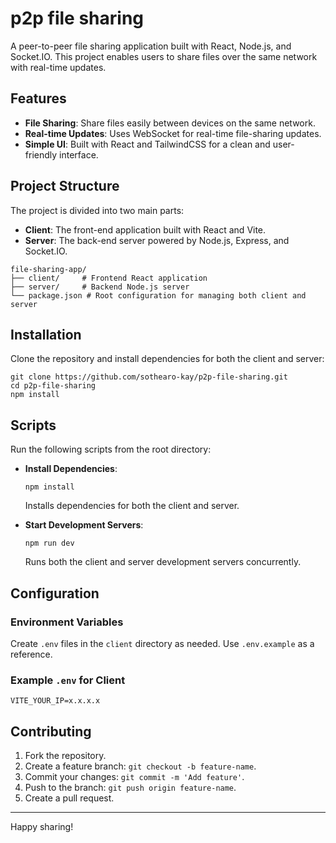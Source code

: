 # p2p file sharing

A peer-to-peer file sharing application built with React, Node.js, and Socket.IO. This project enables users to share files over the same network with real-time updates.

## Features

- **File Sharing**: Share files easily between devices on the same network.
- **Real-time Updates**: Uses WebSocket for real-time file-sharing updates.
- **Simple UI**: Built with React and TailwindCSS for a clean and user-friendly interface.

## Project Structure

The project is divided into two main parts:

- **Client**: The front-end application built with React and Vite.
- **Server**: The back-end server powered by Node.js, Express, and Socket.IO.

```
file-sharing-app/
├── client/     # Frontend React application
├── server/     # Backend Node.js server
└── package.json # Root configuration for managing both client and server
```

## Installation

Clone the repository and install dependencies for both the client and server:

```
git clone https://github.com/sothearo-kay/p2p-file-sharing.git
cd p2p-file-sharing
npm install
```

## Scripts

Run the following scripts from the root directory:

- **Install Dependencies**:

  ```
  npm install
  ```

  Installs dependencies for both the client and server.

- **Start Development Servers**:

  ```
  npm run dev
  ```

  Runs both the client and server development servers concurrently.

## Configuration

### Environment Variables

Create `.env` files in the `client` directory as needed. Use `.env.example` as a reference.

### Example `.env` for Client

```
VITE_YOUR_IP=x.x.x.x
```

## Contributing

1. Fork the repository.
2. Create a feature branch: `git checkout -b feature-name`.
3. Commit your changes: `git commit -m 'Add feature'`.
4. Push to the branch: `git push origin feature-name`.
5. Create a pull request.

---

Happy sharing!

